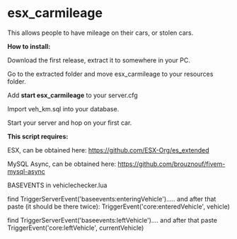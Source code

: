 # esx_carmileage
This allows people to have mileage on their cars, or stolen cars.


<b>How to install:</b>

Download the first release, extract it to somewhere in your PC.

Go to the extracted folder and move esx_carmileage to your resources folder.

Add <b>start esx_carmileage</b> to your server.cfg

Import veh_km.sql into your database.

Start your server and hop on your first car.


<b>This script requires:</b>

ESX, can be obtained here: https://github.com/ESX-Org/es_extended

MySQL Async, can be obtained here: https://github.com/brouznouf/fivem-mysql-async

BASEVENTS
in vehiclechecker.lua

find TriggerServerEvent('baseevents:enteringVehicle').....
and after that paste (it should be there twice):
				TriggerEvent('core:enteredVehicle', vehicle)

find TriggerServerEvent('baseevents:leftVehicle')....
and after that paste 
				TriggerEvent('core:leftVehicle', currentVehicle)				
